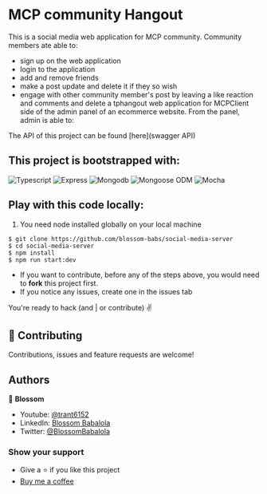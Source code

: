# MCP community Hangout

This is a social media web application for MCP community. Community members ate able to:

- sign up on the web application
- login to the application
- add and remove friends
- make a post update and delete it if they so wish
- engage with other community member's post by leaving a like reaction and comments
 and delete a  tphangout web application for MCPClient side of the admin panel of an ecommerce website. From the panel, admin is able to:

The API of this project can be found [here](swagger API)

## This project is bootstrapped with:

![Typescript](https://img.shields.io/badge/TypeScript-007ACC?style=for-the-badge&logo=typescript&logoColor=white)
![Express](https://img.shields.io/badge/-Express-black?style=for-the-badge&logo=expressjs&logoColor=white)
![Mongodb](https://img.shields.io/badge/-mongodb-brightgreen?style=for-the-badge&logo=mongodb&logoColor=white)
![Mongoose ODM](https://img.shields.io/badge/-mongoose-red?style=for-the-badge&logo=mongoose&logoColor=white)
![Mocha](https://img.shields.io/badge/-mocha-brown?style=for-the-badge&logo=mocha&logoColor=white)

## Play with this code locally:
1. You need node installed globally on your local machine
```
$ git clone https://github.com/blossom-babs/social-media-server
$ cd social-media-server
$ npm install
$ npm run start:dev
```
- If you want to contribute, before any of the steps above, you would need to __fork__ this project first.
- If you notice any issues, create one in the issues tab

You're ready to hack (and | or contribute) ✌️

## 🤝 Contributing
Contributions, issues and feature requests are welcome!

## Authors
🌸 __Blossom__
- Youtube: [@trant6152](https://www.youtube.com/channel/UCWqoKQfyZTTLUd4t8yBT57g)
- LinkedIn: [Blossom Babalola](https://www.linkedin.com/in/blossom-babalola/)
- Twitter: [@BlossomBabalola](https://twitter.com/BabalolaBlossom)

### Show your support
- Give a ⭐ if you like this project
- [Buy me a coffee](https://www.buymeacoffee.com/blossombabs)